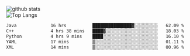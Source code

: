 ![github stats](https://github-readme-stats.vercel.app/api?username=AndreFerreira5&show_icons=true&theme=dark&count_private=true)
<br>
![Top Langs](https://github-readme-stats.vercel.app/api/top-langs/?username=AndreFerreira5&layout=compact&theme=dark)
<br>
<!--START_SECTION:waka-->

```txt
Java             16 hrs          ███████████████▓░░░░░░░░░   62.09 %
C++              4 hrs 38 mins   ████▓░░░░░░░░░░░░░░░░░░░░   18.03 %
Python           4 hrs 9 mins    ████░░░░░░░░░░░░░░░░░░░░░   16.10 %
YAML             17 mins         ▒░░░░░░░░░░░░░░░░░░░░░░░░   01.11 %
XML              14 mins         ▒░░░░░░░░░░░░░░░░░░░░░░░░   00.96 %
```

<!--END_SECTION:waka-->
